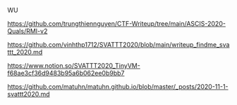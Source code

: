 WU

https://github.com/trungthiennguyen/CTF-Writeup/tree/main/ASCIS-2020-Quals/RMI-v2

https://github.com/vinhthp1712/SVATTT2020/blob/main/writeup_findme_svattt_2020.md

https://www.notion.so/SVATTT2020_TinyVM-f68ae3cf36d9483b95a6b062ee0b9bb7

https://github.com/matuhn/matuhn.github.io/blob/master/_posts/2020-11-1-svattt2020.md
